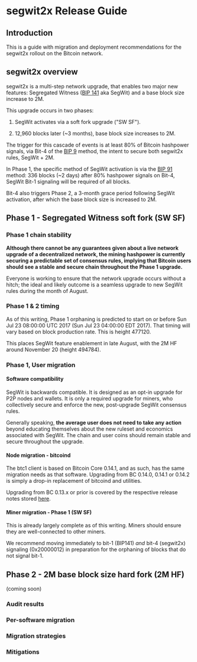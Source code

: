 
# segwit2x Release Guide

## Introduction

This is a guide with migration and deployment recommendations for the
segwit2x rollout on the Bitcoin network.

## segwit2x overview

segwit2x is a multi-step network upgrade, that enables two major new
features:  Segregated Witness ([BIP
141](https://github.com/bitcoin/bips/blob/master/bip-0141.mediawiki) aka SegWit) and a base block size increase
to 2M.

This upgrade occurs in two phases:

1. SegWit activates via a soft fork upgrade ("SW SF").

2. 12,960 blocks later (~3 months), base block size increases to 2M.

The trigger for this cascade of events is at least 80% of Bitcoin
hashpower signals, via Bit-4 of the [BIP
9](https://github.com/bitcoin/bips/blob/master/bip-0009.mediawiki)
method, the intent to secure both segwit2x rules, SegWit + 2M.

In Phase 1, the specific method of SegWit activation is via the [BIP
91](https://github.com/bitcoin/bips/blob/master/bip-0091.mediawiki)
method:  336 blocks (~2 days) after 80% hashpower signals on Bit-4,
SegWit Bit-1 signaling will be required of all blocks.

Bit-4 also triggers Phase 2, a 3-month grace period following SegWit
activation, after which the base block size is increased to 2M.

## Phase 1 - Segregated Witness soft fork (SW SF)

### Phase 1 chain stability

**Although there cannot be any guarantees given about a live network
upgrade of a decentralized network, the mining hashpower is currently
securing a predictable set of consensus rules, implying that Bitcoin
users should see a stable and secure chain throughout the Phase 1
upgrade.**

Everyone is working to ensure that the network upgrade occurs without a
hitch; the ideal and likely outcome is a seamless upgrade to new SegWit
rules during the month of August.

### Phase 1 & 2 timing

As of this writing, Phase 1 orphaning is predicted to start on or before
Sun Jul 23 08:00:00 UTC 2017 (Sun Jul 23 04:00:00 EDT 2017).  That
timing will vary based on block production rate.  This is height 477120.

This places SegWit feature enablement in late August, with the
2M HF around November 20 (height 494784).

### Phase 1, User migration

#### Software compatibility

SegWit is backwards compatible.  It is designed as an opt-in upgrade for
P2P nodes and wallets.  It is only a required upgrade for miners, who
collectively secure and enforce the new, post-upgrade SegWit consensus
rules.

Generally speaking, **the average user does not need to take any
action** beyond educating themselves about the new ruleset and economics
associated with SegWit.  The chain and user coins should remain stable
and secure throughout the upgrade.

#### Node migration - bitcoind

The btc1 client is based on Bitcoin Core 0.14.1, and as such, has the
same migration needs as that software.  Upgrading from BC 0.14.0, 0.14.1
or 0.14.2 is simply a drop-in replacement of bitcoind and utilities.

Upgrading from BC 0.13.x or prior is covered by the respective release
notes stored
[here](https://github.com/bitcoin/bitcoin/blob/master/doc/release-notes/release-notes-0.14.0.md).

#### Miner migration - Phase 1 (SW SF)

This is already largely complete as of this writing.  Miners should
ensure they are well-connected to other miners.

We recommend moving immediately to bit-1 (BIP141) _and_ bit-4 (segwit2x)
signaling (0x20000012) in preparation for the orphaning of blocks that
do not signal bit-1.

## Phase 2 - 2M base block size hard fork (2M HF)

(coming soon)

### Audit results

### Per-software migration

### Migration strategies

### Mitigations


